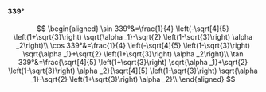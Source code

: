 #### 339°

$$
\begin{aligned}
\sin 339°&=\frac{1}{4} \left(-\sqrt[4]{5} \left(1+\sqrt{3}\right) \sqrt{\alpha _1}-\sqrt{2} \left(1-\sqrt{3}\right) \alpha _2\right)\\
\cos 339°&=\frac{1}{4} \left(-\sqrt[4]{5} \left(1-\sqrt{3}\right) \sqrt{\alpha _1}+\sqrt{2} \left(1+\sqrt{3}\right) \alpha _2\right)\\
\tan 339°&=\frac{\sqrt[4]{5} \left(1+\sqrt{3}\right) \sqrt{\alpha _1}+\sqrt{2} \left(1-\sqrt{3}\right) \alpha _2}{\sqrt[4]{5} \left(1-\sqrt{3}\right) \sqrt{\alpha
_1}-\sqrt{2} \left(1+\sqrt{3}\right) \alpha _2}\\
\end{aligned}
$$

